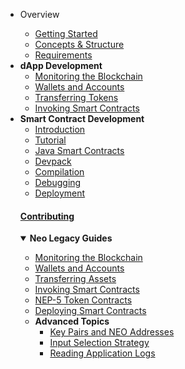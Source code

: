 - Overview

  - [Getting Started](overview/getting_started.md#getting-started)
  - [Concepts & Structure](overview/concepts_and_structure.md#concepts-and-structure)
  - [Requirements](overview/requirements.md#requirements)

- <summary><b>dApp Development</b></summary>

  - [Monitoring the Blockchain](dapp_development/monitoring.md#monitoring-the-blockchain)
  - [Wallets and Accounts](dapp_development/wallets_and_accounts.md#wallets-and-accounts)
  - [Transferring Tokens](dapp_development/token_transfer.md#transferring-tokens)
  - [Invoking Smart Contracts](dapp_development/contract_invocation.md#invoking-smart-contracts)

- <summary><b>Smart Contract Development</b></summary>

    - [Introduction](smart_contract_development/introduction.md#smart-contract-development)
    - [Tutorial](smart_contract_development/tutorial.md#tutorial)
    - [Java Smart Contracts](smart_contract_development/java_smart_contracts.md#java-smart-contracts)
    - [Devpack](smart_contract_development/devpack.md#devpack)
    - [Compilation](smart_contract_development/compilation.md#compilation)
    - [Debugging](smart_contract_development/debugging.md#debugging)
    - [Deployment](smart_contract_development/deployment.md#deployment)

  #### [**Contributing**](contributing.md#contributing)

  <details open>

    <summary><b>Neo Legacy Guides</b></summary>

    - [Monitoring the Blockchain](neo_legacy_guides/monitoring.md#monitoring)
    - [Wallets and Accounts](neo_legacy_guides/wallets_and_accounts.md#wallets-and-accounts)
    - [Transferring Assets](neo_legacy_guides/asset_transfer.md#transferring-assets)
    - [Invoking Smart Contracts](neo_legacy_guides/contract_invocation.md#invoking-smart-contracts)
    - [NEP-5 Token Contracts](neo_legacy_guides/token_contracts.md#nep-5-token-contracts)
    - [Deploying Smart Contracts](neo_legacy_guides/contract_deployment.md#deploying-smart-contracts)
    - <b>Advanced Topics</b>
      - [Key Pairs and NEO Addresses](neo_legacy_guides/neo_legacy_adv_topics/keypairs_and_neo_addresses.md#key-pairs-and-neo-addresses)
      - [Input Selection Strategy](neo_legacy_guides/neo_legacy_adv_topics/input_selection_strategy.md#input-selection-strategy)
      - [Reading Application Logs](neo_legacy_guides/neo_legacy_adv_topics/application_log.md#reading-application-logs)

  </details>
